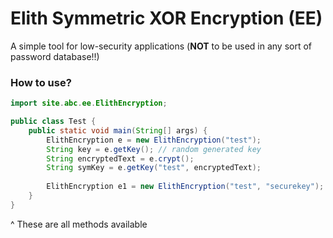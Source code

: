 # Elith Symmetric XOR Encryption (EE)
A simple tool for low-security applications (**NOT** to be used in any sort of password database!!)

### How to use?
```java
import site.abc.ee.ElithEncryption;

public class Test {
    public static void main(String[] args) {
        ElithEncryption e = new ElithEncryption("test");
        String key = e.getKey(); // random generated key
        String encryptedText = e.crypt();
        String symKey = e.getKey("test", encryptedText);
        
        ElithEncryption e1 = new ElithEncryption("test", "securekey"); // uses key "securekey"
    }
}
```
^ These are all methods available